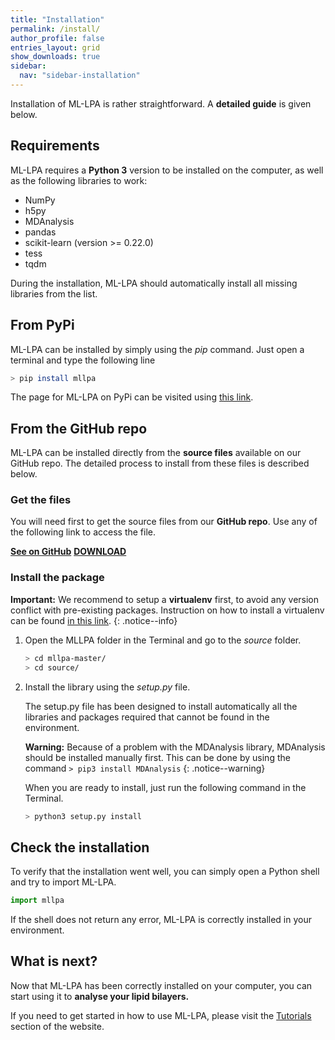 ```yaml
---
title: "Installation"
permalink: /install/
author_profile: false
entries_layout: grid
show_downloads: true
sidebar:
  nav: "sidebar-installation"
---
```


Installation of ML-LPA is rather straightforward. A **detailed guide** is given below.

## Requirements

ML-LPA requires a **Python 3** version to be installed on the computer, as well as the following libraries to work:

* NumPy
* h5py
* MDAnalysis
* pandas
* scikit-learn (version >= 0.22.0)
* tess
* tqdm

During the installation, ML-LPA should automatically install all missing libraries from the list.

## From PyPi

ML-LPA can be installed by simply using the *pip* command. Just open a terminal and type the following line

```sh
> pip install mllpa
```

The page for ML-LPA on PyPi can be visited using [this link](pypi.org/project/mllpa/).

## From the GitHub repo

ML-LPA can be installed directly from the **source files** available on our GitHub repo. The detailed
process to install from these files is described below.

### Get the files

You will need first to get the source files from our **GitHub repo**. Use any of the following link to access the file.

<a href="https://github.com/vivien-walter/mllpa" class="btn btn--info"><b>See on GitHub</b></a> <a href="https://github.com/vivien-walter/mllpa/archive/master.zip" class="btn btn--primary"><i class='fas fa-download'></i> <b>DOWNLOAD</b></a>

### Install the package

**Important:** We recommend to setup a **virtualenv** first, to avoid any version conflict with pre-existing packages.
Instruction on how to install a virtualenv can be found [in this link](https://packaging.python.org/guides/installing-using-pip-and-virtual-environments/).
{: .notice--info}

1. Open the MLLPA folder in the Terminal and go to the *source* folder.

    ```sh
    > cd mllpa-master/
    > cd source/
    ```

2. Install the library using the *setup.py* file.

    The setup.py file has been designed to install automatically all the libraries and packages required that cannot be found
    in the environment.

    **Warning:** Because of a problem with the MDAnalysis library, MDAnalysis should be installed manually first.
    This can be done by using the command ```> pip3 install MDAnalysis```
    {: .notice--warning}

    When you are ready to install, just run the following command in the Terminal.

    ```sh
    > python3 setup.py install
    ```

## Check the installation

To verify that the installation went well, you can simply open a Python shell and try to import ML-LPA.

```python
import mllpa
```

If the shell does not return any error, ML-LPA is correctly installed in your environment.

## What is next?

Now that ML-LPA has been correctly installed on your computer, you can start using it to **analyse your lipid bilayers.**

If you need to get started in how to use ML-LPA, please visit the [Tutorials](/tutorials/) section of the website.
